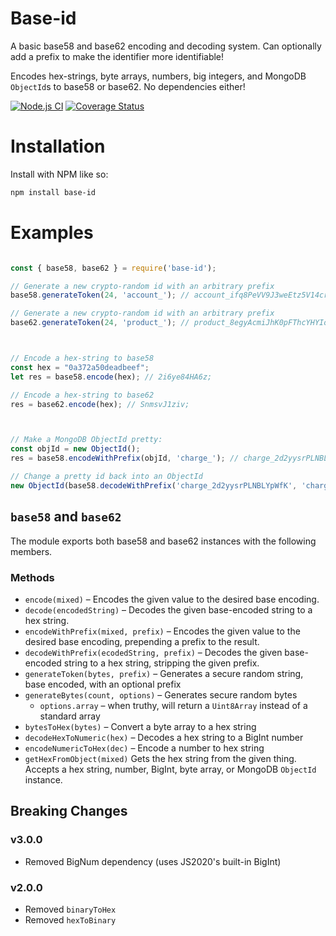 # Base-id

A basic base58 and base62 encoding and decoding system. Can optionally add a prefix to make the identifier more identifiable!

Encodes hex-strings, byte arrays, numbers, big integers, and MongoDB `ObjectId`s to base58 or base62. No dependencies either!

[![Node.js CI](https://github.com/kfitzgerald/base-id/actions/workflows/node.js.yml/badge.svg)](https://github.com/kfitzgerald/base-id/actions/workflows/node.js.yml) [![Coverage Status](https://coveralls.io/repos/github/kfitzgerald/base-id/badge.svg?branch=master)](https://coveralls.io/github/kfitzgerald/base-id?branch=master)

# Installation 

Install with NPM like so:

```sh
npm install base-id
```

# Examples

```js

const { base58, base62 } = require('base-id');

// Generate a new crypto-random id with an arbitrary prefix
base58.generateToken(24, 'account_'); // account_ifq8PeVV9J3weEtz5V14cr9H7AuKhndD

// Generate a new crypto-random id with an arbitrary prefix
base62.generateToken(24, 'product_'); // product_8egyAcmiJhK0pFThcYHYIojG9GIKK7A4



// Encode a hex-string to base58
const hex = "0a372a50deadbeef";
let res = base58.encode(hex); // 2i6ye84HA6z;

// Encode a hex-string to base62
res = base62.encode(hex); // SnmsvJ1ziv;



// Make a MongoDB ObjectId pretty:
const objId = new ObjectId();
res = base58.encodeWithPrefix(objId, 'charge_'); // charge_2d2yysrPLNBLYpWfK

// Change a pretty id back into an ObjectId
new ObjectId(base58.decodeWithPrefix('charge_2d2yysrPLNBLYpWfK', 'charge_')); // new ObjectId("55ea16f30c169b651ddf40ea")

```

## `base58` and `base62`

The module exports both base58 and base62 instances with the following members. 

### Methods

 * `encode(mixed)` – Encodes the given value to the desired base encoding.
 * `decode(encodedString)` – Decodes the given base-encoded string to a hex string.
 * `encodeWithPrefix(mixed, prefix)` – Encodes the given value to the desired base encoding, prepending a prefix to the result.
 * `decodeWithPrefix(ecodedString, prefix)` – Decodes the given base-encoded string to a hex string, stripping the given prefix.
 * `generateToken(bytes, prefix)` – Generates a secure random string, base encoded, with an optional prefix
 * `generateBytes(count, options)` – Generates secure random bytes
   * `options.array` – when truthy, will return a `Uint8Array` instead of a standard array
 * `bytesToHex(bytes)` – Convert a byte array to a hex string
 * `decodeHexToNumeric(hex)` – Decodes a hex string to a BigInt number
 * `encodeNumericToHex(dec)` – Encode a number to hex string
 * `getHexFromObject(mixed)` Gets the hex string from the given thing. Accepts a hex string, number, BigInt, byte array, or MongoDB `ObjectId` instance.
 
 
## Breaking Changes

### v3.0.0
 * Removed BigNum dependency (uses JS2020's built-in BigInt)

### v2.0.0
 * Removed `binaryToHex`
 * Removed `hexToBinary` 